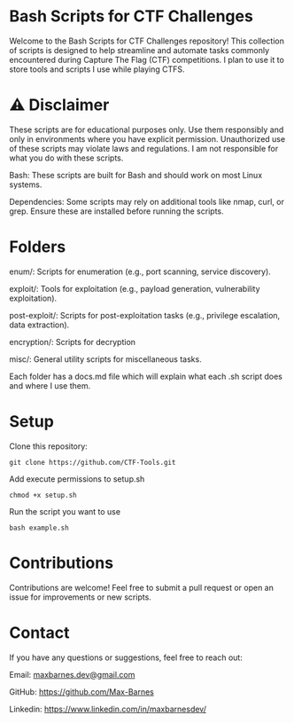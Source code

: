 # Bash Scripts for CTF Challenges

Welcome to the Bash Scripts for CTF Challenges repository! This collection of scripts is designed to help streamline and automate tasks commonly encountered during Capture The Flag (CTF) competitions. I plan to use it to store tools and scripts I use while playing CTFS.

# ⚠️ Disclaimer

These scripts are for educational purposes only. Use them responsibly and only in environments where you have explicit permission. Unauthorized use of these scripts may violate laws and regulations. I am not responsible for what you do with these scripts.

Bash: These scripts are built for Bash and should work on most Linux systems.

Dependencies: Some scripts may rely on additional tools like nmap, curl, or grep. Ensure these are installed before running the scripts.

# Folders

enum/: Scripts for enumeration (e.g., port scanning, service discovery).

exploit/: Tools for exploitation (e.g., payload generation, vulnerability exploitation).

post-exploit/: Scripts for post-exploitation tasks (e.g., privilege escalation, data extraction).

encryption/: Scripts for decryption

misc/: General utility scripts for miscellaneous tasks.

Each folder has a docs.md file which will explain what each .sh script does and where I use them.

# Setup

Clone this repository:

```
git clone https://github.com/CTF-Tools.git
```

Add execute permissions to setup.sh

```
chmod +x setup.sh
```

Run the script you want to use

```
bash example.sh
```

# Contributions

Contributions are welcome! Feel free to submit a pull request or open an issue for improvements or new scripts.

# Contact

If you have any questions or suggestions, feel free to reach out:

Email: maxbarnes.dev@gmail.com

GitHub: https://github.com/Max-Barnes

Linkedin: https://www.linkedin.com/in/maxbarnesdev/
